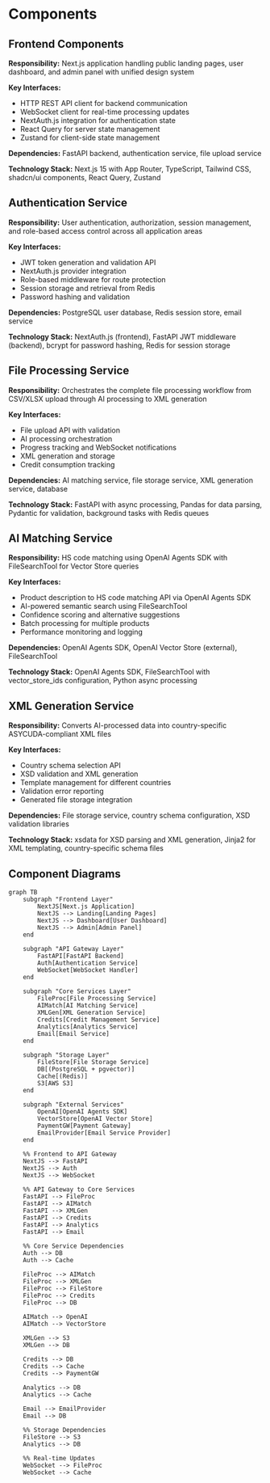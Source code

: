 # Components

## Frontend Components

**Responsibility:** Next.js application handling public landing pages, user dashboard, and admin panel with unified design system

**Key Interfaces:**
- HTTP REST API client for backend communication
- WebSocket client for real-time processing updates
- NextAuth.js integration for authentication state
- React Query for server state management
- Zustand for client-side state management

**Dependencies:** FastAPI backend, authentication service, file upload service

**Technology Stack:** Next.js 15 with App Router, TypeScript, Tailwind CSS, shadcn/ui components, React Query, Zustand

## Authentication Service

**Responsibility:** User authentication, authorization, session management, and role-based access control across all application areas

**Key Interfaces:**
- JWT token generation and validation API
- NextAuth.js provider integration
- Role-based middleware for route protection
- Session storage and retrieval from Redis
- Password hashing and validation

**Dependencies:** PostgreSQL user database, Redis session store, email service

**Technology Stack:** NextAuth.js (frontend), FastAPI JWT middleware (backend), bcrypt for password hashing, Redis for session storage

## File Processing Service

**Responsibility:** Orchestrates the complete file processing workflow from CSV/XLSX upload through AI processing to XML generation

**Key Interfaces:**
- File upload API with validation
- AI processing orchestration
- Progress tracking and WebSocket notifications
- XML generation and storage
- Credit consumption tracking

**Dependencies:** AI matching service, file storage service, XML generation service, database

**Technology Stack:** FastAPI with async processing, Pandas for data parsing, Pydantic for validation, background tasks with Redis queues

## AI Matching Service

**Responsibility:** HS code matching using OpenAI Agents SDK with FileSearchTool for Vector Store queries

**Key Interfaces:**
- Product description to HS code matching API via OpenAI Agents SDK
- AI-powered semantic search using FileSearchTool
- Confidence scoring and alternative suggestions
- Batch processing for multiple products
- Performance monitoring and logging

**Dependencies:** OpenAI Agents SDK, OpenAI Vector Store (external), FileSearchTool

**Technology Stack:** OpenAI Agents SDK, FileSearchTool with vector_store_ids configuration, Python async processing

## XML Generation Service

**Responsibility:** Converts AI-processed data into country-specific ASYCUDA-compliant XML files

**Key Interfaces:**
- Country schema selection API
- XSD validation and XML generation
- Template management for different countries
- Validation error reporting
- Generated file storage integration

**Dependencies:** File storage service, country schema configuration, XSD validation libraries

**Technology Stack:** xsdata for XSD parsing and XML generation, Jinja2 for XML templating, country-specific schema files

## Component Diagrams

```mermaid
graph TB
    subgraph "Frontend Layer"
        NextJS[Next.js Application]
        NextJS --> Landing[Landing Pages]
        NextJS --> Dashboard[User Dashboard] 
        NextJS --> Admin[Admin Panel]
    end

    subgraph "API Gateway Layer"
        FastAPI[FastAPI Backend]
        Auth[Authentication Service]
        WebSocket[WebSocket Handler]
    end

    subgraph "Core Services Layer"
        FileProc[File Processing Service]
        AIMatch[AI Matching Service]
        XMLGen[XML Generation Service]
        Credits[Credit Management Service]
        Analytics[Analytics Service]
        Email[Email Service]
    end

    subgraph "Storage Layer"
        FileStore[File Storage Service]
        DB[(PostgreSQL + pgvector)]
        Cache[(Redis)]
        S3[AWS S3]
    end

    subgraph "External Services"
        OpenAI[OpenAI Agents SDK]
        VectorStore[OpenAI Vector Store]
        PaymentGW[Payment Gateway]
        EmailProvider[Email Service Provider]
    end

    %% Frontend to API Gateway
    NextJS --> FastAPI
    NextJS --> Auth
    NextJS --> WebSocket

    %% API Gateway to Core Services
    FastAPI --> FileProc
    FastAPI --> AIMatch
    FastAPI --> XMLGen
    FastAPI --> Credits
    FastAPI --> Analytics
    FastAPI --> Email

    %% Core Service Dependencies
    Auth --> DB
    Auth --> Cache
    
    FileProc --> AIMatch
    FileProc --> XMLGen
    FileProc --> FileStore
    FileProc --> Credits
    FileProc --> DB

    AIMatch --> OpenAI
    AIMatch --> VectorStore

    XMLGen --> S3
    XMLGen --> DB

    Credits --> DB
    Credits --> Cache
    Credits --> PaymentGW

    Analytics --> DB
    Analytics --> Cache

    Email --> EmailProvider
    Email --> DB

    %% Storage Dependencies
    FileStore --> S3
    Analytics --> DB

    %% Real-time Updates
    WebSocket --> FileProc
    WebSocket --> Cache
```
